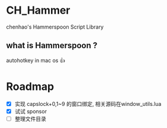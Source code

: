 # CH_Hammer
chenhao's  Hammerspoon Script Library
## what is Hammerspoon ?
autohotkey in mac os 👍
# Roadmap
- [x] 实现 capslock+0,1~9 的窗口绑定, 相关源码在window_utils.lua
- [x]  试试 sponsor
- [ ]  整理文件目录
